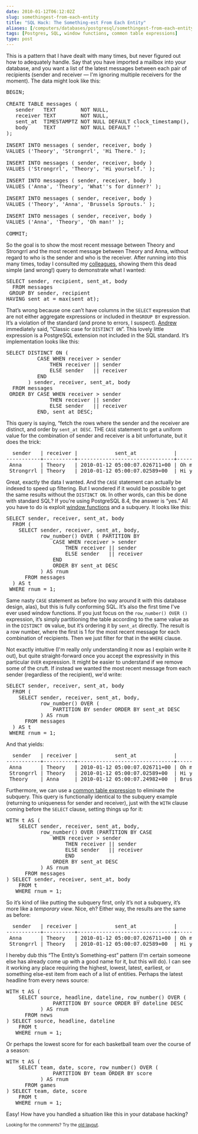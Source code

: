```yaml
--- 
date: 2010-01-12T06:12:02Z
slug: somethingest-from-each-entity
title: "SQL Hack: The Something-est From Each Entity"
aliases: [/computers/databases/postgresql/somethingest-from-each-entity.html]
tags: [Postgres, SQL, window functions, common table expressions]
type: post
---
```


<p>This is a pattern that I have dealt with many times, but never figured out how to adequately handle. Say that you have imported a mailbox into your database, and you want a list of the latest messages between each pair of recipients (sender and receiver — I'm ignoring multiple receivers for the moment). The data might look like this:</p>

<pre>
BEGIN;

CREATE TABLE messages (
   sender   TEXT        NOT NULL,
   receiver TEXT        NOT NULL,
   sent_at  TIMESTAMPTZ NOT NULL DEFAULT clock_timestamp(),
   body     TEXT        NOT NULL DEFAULT &#x27;&#x27;
);

INSERT INTO messages ( sender, receiver, body )
VALUES (&#x27;Theory&#x27;, &#x27;Strongrrl&#x27;, &#x27;Hi There.&#x27; );

INSERT INTO messages ( sender, receiver, body )
VALUES (&#x27;Strongrrl&#x27;, &#x27;Theory&#x27;, &#x27;Hi yourself.&#x27; );

INSERT INTO messages ( sender, receiver, body )
VALUES (&#x27;Anna&#x27;, &#x27;Theory&#x27;, &#x27;What&#x27;&#x27;s for dinner?&#x27; );

INSERT INTO messages ( sender, receiver, body )
VALUES (&#x27;Theory&#x27;, &#x27;Anna&#x27;, &#x27;Brussels Sprouts.&#x27; );

INSERT INTO messages ( sender, receiver, body )
VALUES (&#x27;Anna&#x27;, &#x27;Theory&#x27;, &#x27;Oh man!&#x27; );

COMMIT;
</pre>

<p>So the goal is to show the most recent message between Theory and Strongrrl and the most recent message between Theory and Anna, without regard to who is the sender and who is the receiver. After running into this many times, today I consulted my <a href="http://www.pgexperts.com/people.html" title="PostgreSQL Experts">colleagues</a>, showing them this dead simple (and wrong!) query to demonstrate what I wanted:</p>

<pre>
SELECT sender, recipient, sent_at, body
  FROM messages
 GROUP BY sender, recipient
HAVING sent_at = max(sent_at);
</pre>

<p>That’s wrong because one can’t have columns in the <code>SELECT</code> expression that are not either aggregate expressions or included in the<code>GROUP BY</code> expression. It’s a violation of the standard (and prone to errors, I suspect). <a href="http://people.planetpostgresql.org/andrew/" title="Andrew's PostgreSQL blog">Andrew</a> immediately said, “Classic case for <code>DISTINCT ON</code>”. This lovely little expression is a PostgreSQL extension not included in the SQL standard. It’s implementation looks like this:</p>

<pre>
SELECT DISTINCT ON (
          CASE WHEN receiver &gt; sender
              THEN receiver || sender
              ELSE sender   || receiver
          END
       ) sender, receiver, sent_at, body
  FROM messages
 ORDER BY CASE WHEN receiver &gt; sender
              THEN receiver || sender
              ELSE sender   || receiver
          END, sent_at DESC;
</pre>

<p>This query is saying, “fetch the rows where the sender and the receiver are distinct, and order by <code>sent_at DESC</code>. THE <code>CASE</code> statement to get a uniform value for the combination of sender and receiver is a bit unfortunate, but it does the trick:</p>

<pre>
  sender   | receiver |            sent_at            |     body     
&#x2d;&#x2d;&#x2d;&#x2d;&#x2d;&#x2d;&#x2d;&#x2d;&#x2d;&#x2d;&#x2d;+&#x2d;&#x2d;&#x2d;&#x2d;&#x2d;&#x2d;&#x2d;&#x2d;&#x2d;&#x2d;+&#x2d;&#x2d;&#x2d;&#x2d;&#x2d;&#x2d;&#x2d;&#x2d;&#x2d;&#x2d;&#x2d;&#x2d;&#x2d;&#x2d;&#x2d;&#x2d;&#x2d;&#x2d;&#x2d;&#x2d;&#x2d;&#x2d;&#x2d;&#x2d;&#x2d;&#x2d;&#x2d;&#x2d;&#x2d;&#x2d;&#x2d;+&#x2d;&#x2d;&#x2d;&#x2d;&#x2d;&#x2d;&#x2d;&#x2d;&#x2d;&#x2d;&#x2d;&#x2d;&#x2d;&#x2d;
 Anna      | Theory   | 2010-01-12 05:00:07.026711+00 | Oh man!
 Strongrrl | Theory   | 2010-01-12 05:00:07.02589+00  | Hi yourself.
</pre>

<p>Great, exactly the data I wanted. And the <code>CASE</code> statement can actually be indexed to speed up filtering. But I wondered if it would be possible to get the same results without the <code>DISTINCT ON</code>. In other words, can this be done with standard SQL? If you're using PostgreSQL 8.4, the answer is “yes.” All you have to do is exploit <a href="http://www.postgresql.org/docs/current/static/tutorial-window.html" title="PostgreSQL Documentation: Window Functions">window functions</a> and a subquery. It looks like this:</p>

<pre>
SELECT sender, receiver, sent_at, body
  FROM (
    SELECT sender, receiver, sent_at, body,
           row_number() OVER ( PARTITION BY 
               CASE WHEN receiver &gt; sender
                   THEN receiver || sender
                   ELSE sender   || receiver
               END
               ORDER BY sent_at DESC
           ) AS rnum
      FROM messages
  ) AS t
 WHERE rnum = 1;
</pre>

<p>Same nasty <code>CASE</code> statement as before (no way around it with this database design, alas), but this is fully conforming SQL. It’s also the first time I've ever used window functions. If you just focus on the <code>row_number() OVER ()</code> expression, it’s simply partitioning the table according to the same value as in the <code>DISTINCT ON</code> value, but it’s ordering it by <code>sent_at</code> directly. The result is a row number, where the first is 1 for the most recent message for each combination of recipients. Then we just filter for that in the <code>WHERE</code> clause.</p>

<p>Not exactly intuitive (I'm really only understanding it now as I explain write it out), but quite straight-forward once you accept the expressivity in this particular <code>OVER</code> expression. It might be easier to understand if we remove some of the cruft. If instead we wanted the most recent message from each sender (regardless of the recipient), we'd write:</p>

<pre>
SELECT sender, receiver, sent_at, body
  FROM (
    SELECT sender, receiver, sent_at, body,
           row_number() OVER (
               PARTITION BY sender ORDER BY sent_at DESC
           ) AS rnum
      FROM messages
  ) AS t
 WHERE rnum = 1;
</pre>

<p>And that yields:</p>

<pre>
  sender   | receiver |            sent_at            |     body     
&#x2d;&#x2d;&#x2d;&#x2d;&#x2d;&#x2d;&#x2d;&#x2d;&#x2d;&#x2d;&#x2d;+&#x2d;&#x2d;&#x2d;&#x2d;&#x2d;&#x2d;&#x2d;&#x2d;&#x2d;&#x2d;+&#x2d;&#x2d;&#x2d;&#x2d;&#x2d;&#x2d;&#x2d;&#x2d;&#x2d;&#x2d;&#x2d;&#x2d;&#x2d;&#x2d;&#x2d;&#x2d;&#x2d;&#x2d;&#x2d;&#x2d;&#x2d;&#x2d;&#x2d;&#x2d;&#x2d;&#x2d;&#x2d;&#x2d;&#x2d;&#x2d;&#x2d;+&#x2d;&#x2d;&#x2d;&#x2d;&#x2d;&#x2d;&#x2d;&#x2d;&#x2d;&#x2d;&#x2d;&#x2d;&#x2d;&#x2d;
 Anna      | Theory   | 2010-01-12 05:00:07.026711+00 | Oh man!
 Strongrrl | Theory   | 2010-01-12 05:00:07.02589+00  | Hi yourself.
 Theory    | Anna     | 2010-01-12 05:00:07.24982+00  | Brussels Sprouts.
</pre>

<p>Furthermore, we can use a <a href="http://www.postgresql.org/docs/current/static/queries-with.html" title="PostgreSQL Documentation: WITH Queries">common table expression</a> to eliminate the subquery. This query is functionally identical to the subquery example (returning to uniqueness for sender and receiver), just with the <code>WITH</code> clause coming before the <code>SELECT</code> clause, setting things up for it:</p>

<pre>
WITH t AS (
    SELECT sender, receiver, sent_at, body,
           row_number() OVER (PARTITION BY CASE
               WHEN receiver &gt; sender
                   THEN receiver || sender
                   ELSE sender   || receiver
                   END
               ORDER BY sent_at DESC
           ) AS rnum
      FROM messages
) SELECT sender, receiver, sent_at, body
    FROM t
   WHERE rnum = 1;
</pre>

<p>So it’s kind of like putting the subquery first, only it’s not a subquery, it’s more like a <em>temporary view</em>. Nice, eh? Either way, the results are the same as before:</p>

<pre>
  sender   | receiver |            sent_at            |     body     
&#x2d;&#x2d;&#x2d;&#x2d;&#x2d;&#x2d;&#x2d;&#x2d;&#x2d;&#x2d;&#x2d;+&#x2d;&#x2d;&#x2d;&#x2d;&#x2d;&#x2d;&#x2d;&#x2d;&#x2d;&#x2d;+&#x2d;&#x2d;&#x2d;&#x2d;&#x2d;&#x2d;&#x2d;&#x2d;&#x2d;&#x2d;&#x2d;&#x2d;&#x2d;&#x2d;&#x2d;&#x2d;&#x2d;&#x2d;&#x2d;&#x2d;&#x2d;&#x2d;&#x2d;&#x2d;&#x2d;&#x2d;&#x2d;&#x2d;&#x2d;&#x2d;&#x2d;+&#x2d;&#x2d;&#x2d;&#x2d;&#x2d;&#x2d;&#x2d;&#x2d;&#x2d;&#x2d;&#x2d;&#x2d;&#x2d;&#x2d;
 Anna      | Theory   | 2010-01-12 05:00:07.026711+00 | Oh man!
 Strongrrl | Theory   | 2010-01-12 05:00:07.02589+00  | Hi yourself.
</pre>

<p>I hereby dub this “The Entity’s Something-est” pattern (I'm certain someone else has already come up with a good name for it, but this will do). I can see it working any place requiring the highest, lowest, latest, earliest, or something else-est item from each of a list of entities. Perhaps the latest headline from every news source:</p>

<pre>
WITH t AS (
    SELECT source, headline, dateline, row_number() OVER (
               PARTITION BY source ORDER BY dateline DESC
           ) AS rnum
      FROM news
) SELECT source, headline, dateline
    FROM t
   WHERE rnum = 1;
</pre>

<p>Or perhaps the lowest score for for each basketball team over the course of a season:</p>

<pre>
WITH t AS (
    SELECT team, date, score, row_number() OVER (
               PARTITION BY team ORDER BY score
           ) AS rnum
      FROM games
) SELECT team, date, score
    FROM t
   WHERE rnum = 1;
</pre>

<p>Easy! How have you handled a situation like this in your database hacking?</p>

<p class="past"><small>Looking for the comments? Try the <a rel="nofollow" href="//past.justatheory.com/computers/databases/postgresql/somethingest-from-each-entity.html">old layout</a>.</small></p>


